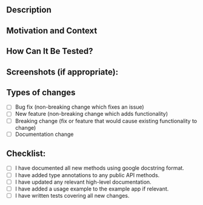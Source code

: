 <!--- Provide a general summary of your changes in the Title above -->
<!--- Please also read our [contributor guidelines](https://commonknowledge.github.io/pycommonknowledge/contributing) -->

## Description

<!--- Describe your changes in detail -->

## Motivation and Context

<!--- Why is this change required? What problem does it solve? -->
<!--- If it relates an open issue, please link to the issue here. -->

## How Can It Be Tested?

<!--- Please describe in detail how you tested your changes so that a reviewer can reproduce the results. -->
<!--- Include details of your testing environment, and the tests you've run your self -->
<!--- see how your change affects other areas of the code, etc. -->

## Screenshots (if appropriate):

## Types of changes

<!--- What types of changes does your code introduce? Put an `x` in all the boxes that apply: -->

- [ ] Bug fix (non-breaking change which fixes an issue)
- [ ] New feature (non-breaking change which adds functionality)
- [ ] Breaking change (fix or feature that would cause existing functionality to change)
- [ ] Documentation change

## Checklist:

<!--- Go over all the following points, and put an `x` in all the boxes that apply. -->

- [ ] I have documented all new methods using google docstring format.
- [ ] I have added type annotations to any public API methods.
- [ ] I have updated any relevant high-level documentation.
- [ ] I have added a usage example to the example app if relevant.
- [ ] I have written tests covering all new changes.
